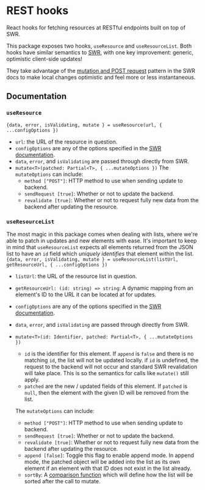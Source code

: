 # REST hooks

React hooks for fetching resources at RESTful endpoints built on top of SWR.

This package exposes two hooks, `useResource` and `useResourceList`.
Both hooks have similar semantics to [SWR](https://github.com/vercel/swr/),
with one key improvement: generic, optimistic client-side updates!

They take advantage of the [mutation and POST request](https://swr.vercel.app/docs/mutation#mutation-and-post-request)
pattern in the SWR docs to make local changes optimistic and feel more or less instantaneous.

## Documentation

### `useResource`
`{data, error, isValidating, mutate } = useResource(url, { ...configOptions })`
- `url`: the URL of the resource in question.
- `configOptions` are any of the options specified in the [SWR documentation](https://swr.vercel.app/docs/options).
- `data`, `error`, and `isValidating` are passed through directly from SWR.
- `mutate<T>(patched: Partial<T>, { ...mutateOptions })`
    The `mutateOptions` can include:
    - `method ["POST"]`: HTTP method to use when sending update to backend.
    - `sendRequest [true]`: Whether or not to update the backend.
    - `revalidate [true]`: Whether or not to request fully new data from the
    backend after updating the resource.
    
    
### `useResourceList`
The most magic in this package comes when dealing with lists, where
we're able to patch in updates and new elements with ease. It's important
to keep in mind that `useResourceList` expects all elements returned from the JSON
list to have an `id` field which *uniquely identifies* that element within the list.
`{data, error, isValidating, mutate } = useResourceList(listUrl, getResourceUrl, { ...configOptions })`
- `listUrl`: the URL of the resource list in question.
- `getResourceUrl: (id: string) => string`: A dynamic mapping from an element's ID to the URL
                                            it can be located at for updates.
- `configOptions` are any of the options specified in the
[SWR documentation](https://swr.vercel.app/docs/options).
- `data`, `error`, and `isValidating` are passed through directly from SWR.
- `mutate<T>(id: Identifier, patched: Partial<T>, { ...mutateOptions })`
    - `id` is the identifier for this element. If `append` is `false` and
    there is no matching `id`, the list will not be updated locally.
    if `id` is undefined, the request to the backend will not occur and standard SWR
    revalidation will take place. This is so the semantics for calls like `mutate()` still
    apply.
    - `patched` are the new / updated fields of this element.
    If `patched` is `null`, then the element with the given ID will be removed from the list.
    
    The `mutateOptions` can include:
    - `method ["POST"]`: HTTP method to use when sending update to backend.
    - `sendRequest [true]`: Whether or not to update the backend.
    - `revalidate [true]`: Whether or not to request fully new data from the
       backend after updating the resource.
    - `append [false]`: Toggle this flag to enable append mode.
       In append mode, the patched object will be added into the list as its
       own element if an element with that ID does not exist in the list already.
    - `sortBy`: A [comparison function](https://developer.mozilla.org/en-US/docs/Web/JavaScript/Reference/Global_Objects/Array/sort)
       which will define how the list will be sorted after the call to mutate.
       
